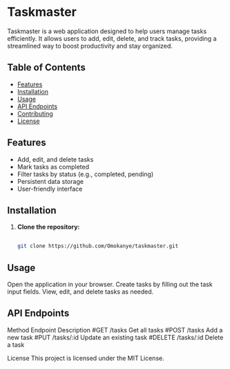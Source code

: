 # Taskmaster

Taskmaster is a web application designed to help users manage tasks efficiently. It allows users to add, edit, delete, and track tasks, providing a streamlined way to boost productivity and stay organized.

## Table of Contents

- [Features](#features)
- [Installation](#installation)
- [Usage](#usage)
- [API Endpoints](#api-endpoints)
- [Contributing](#contributing)
- [License](#license)

## Features

- Add, edit, and delete tasks
- Mark tasks as completed
- Filter tasks by status (e.g., completed, pending)
- Persistent data storage
- User-friendly interface

## Installation

1. **Clone the repository:**
   ```bash
  
   git clone https://github.com/Omokanye/taskmaster.git
## Usage
Open the application in your browser.
Create tasks by filling out the task input fields.
View, edit, and delete tasks as needed.

## API Endpoints
Method	Endpoint	Description
#GET    	/tasks	    Get all tasks
#POST	  /tasks	       Add a new task
#PUT	    /tasks/:id	 Update an existing task
#DELETE	/tasks/:id	Delete a task

License
This project is licensed under the MIT License.

